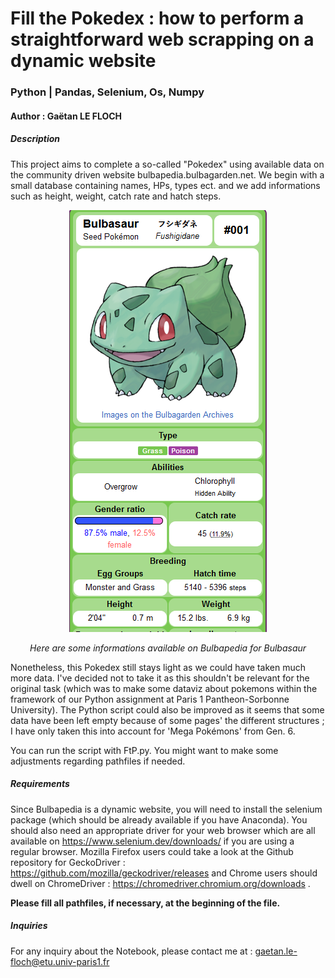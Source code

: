 # Fill the Pokedex : how to perform a straightforward web scrapping on a dynamic website
### Python | Pandas, Selenium, Os, Numpy
#### **Author : Gaëtan LE FLOCH**

##### Description

This project aims to complete a so-called "Pokedex" using available data on the community driven website bulbapedia.bulbagarden.net. We begin with a small database containing names, HPs, types ect. and we add informations such as height, weight, catch rate and hatch steps.

<p align='center'><img src="https://github.com/GaetanLF/Fill-the-Pokedex/blob/main/Bulbasaur.png" alt="Bulbasaur's infos" /></p>

<p align="center"><i>Here are some informations available on Bulbapedia for Bulbasaur</i></p>

Nonetheless, this Pokedex still stays light as we could have taken much more data. I've decided not to take it as this shouldn't be relevant for the original task (which was to make some dataviz about pokemons within the framework of our Python assignment at Paris 1 Pantheon-Sorbonne University). The Python script could also be improved as it seems that some data have been left empty because of some pages' the different structures ; I have only taken this into account for 'Mega Pokémons' from Gen. 6.

You can run the script with FtP.py. You might want to make some adjustments regarding pathfiles if needed.

##### Requirements

Since Bulbapedia is a dynamic website, you will need to install the selenium package (which should be already available if you have Anaconda). You should also need an appropriate driver for your web browser which are all available on https://www.selenium.dev/downloads/ if you are using a regular browser. Mozilla Firefox users could take a look at the Github repository for GeckoDriver : https://github.com/mozilla/geckodriver/releases and Chrome users should dwell on ChromeDriver : https://chromedriver.chromium.org/downloads . 

**Please fill all pathfiles, if necessary, at the beginning of the file.**

##### Inquiries

For any inquiry about the Notebook, please contact me at : gaetan.le-floch@etu.univ-paris1.fr
